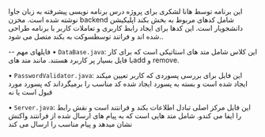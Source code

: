 این برنامه توسط هانا لشکری برای پروژه درس برنامه نویسی پیشرفته به زبان جاوا نوشته شده است. مخزن backend شامل کدهای مربوط به بخش بکند اپلیکیشن دانشجویار است. این کدها برای ایجاد رابط کاربری و تعاملات کاربر با برنامه طراحی شده اند و  فراتند توسطسوکت به بکند متصل می شود..

-- فایلهای مهم
•  `DataBase.java`: این کلاس شامل متد های استاتیکی است که برای کار با فایل بسیار پر کاربرد هستند. مانند متد هایadd و remove.

•  `PasswordValidator.java`: این فایل برای بررسی پسوردی که کاربر تعیین میکند ایجاد شده است و بسته به پسورد ایجاد شده کد مناسب را برمیگرداند که پسورد مورد قبول است یا نه

•  `Server.java`: این فایل مرکز اصلی تبادل اطلاعات بکند و فرانتند است و نقش رابط را ایفا می کندو. شامل متد هایی است که به پیام های ارسال شده از فرانتند واکنش نشان میدهد و پیام مناسب را ارسال می کند
